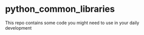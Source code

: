 # python_common_libraries
This repo contains some code you might need to use in your daily development
